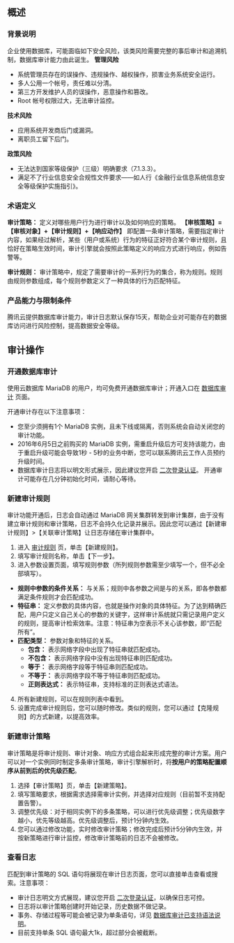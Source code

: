## 概述
### 背景说明
企业使用数据库，可能面临如下安全风险，该类风险需要完整的事后审计和追溯机制，数据库审计能力由此诞生。
**管理风险**
- 系统管理员存在的误操作、违规操作、越权操作，损害业务系统安全运行。 
- 多人公用一个帐号，责任难以分清。
- 第三方开发维护人员的误操作，恶意操作和篡改。 
- Root 帐号权限过大，无法审计监控。

**技术风险**
- 应用系统开发商后门或漏洞。 
- 离职员工留下后门。

**政策风险**
- 无法达到国家等级保护（三级）明确要求（7.1.3.3）。
- 满足不了行业信息安全合规性文件要求——如人行《金融行业信息系统信息安全等级保护实施指引》。

### 术语定义
**审计策略：** 定义对哪些用户行为进行审计以及如何响应的策略。 **【审核策略】=【审核对象】+【审计规则】+【响应动作】** 即配置一条审计策略，需要指定审计内容，如果经过解析，某些（用户或系统）行为的特征正好符合某个审计规则，且恰好在策略生效时间，审计引擎就会按照此策略定义的响应方式进行响应，例如告警等。

**审计规则：** 审计策略中，规定了需要审计的一系列行为的集合，称为规则。规则由规则参数组成，每个规则参数定义了一种具体的行为匹配特征。

### 产品能力与限制条件
腾讯云提供数据库审计能力，审计日志默认保存15天，帮助企业对可能存在的数据库访问进行风险控制，提高数据安全等级。

## 审计操作

### 开通数据库审计
使用云数据库 MariaDB 的用户，均可免费开通数据库审计；开通入口在 [数据库审计](https://console.cloud.tencent.com/tdsql/audit) 页面。

开通审计存在以下注意事项：
- 您至少须拥有1个 MariaDB 实例，且未下线或隔离，否则系统会自动关闭您的审计功能。
- 2016年6月5日之前购买的 MariaDB 实例，需重启升级后方可支持该能力，由于重启升级可能会导致1秒 - 5秒的业务中断，您可以联系腾讯云工作人员预约升级时间。
- 数据库审计日志将以明文形式展示，因此建议您开启 [二次登录认证](https://intl.cloud.tencent.com/document/product/378/8392)。
开通审计可能存在几分钟初始化时间，请耐心等待。


### 新建审计规则
审计功能开通后，日志会自动通过 MariaDB 网关集群转发到审计集群，由于没有建立审计规则和审计策略，日志不会持久化记录并展示。因此您可以通过【新建审计规则】&gt;【关联审计策略】让日志存储在审计集群中。

1. 进入 [审计规则](https://console.cloud.tencent.com/tdsql/audit) 页，单击【新建规则】。
2. 填写审计规则名称，单击【下一步】。
3. 进入参数设置页面，填写规则参数（所列规则参数需至少填写一个，但不必全部填写）。
 - **规则中参数的条件关系：** 与关系；规则中各参数之间是与的关系，即各参数都满足条件规则才会匹配成功。
 - **特征串：** 定义参数的具体内容，也就是操作对象的具体特征。为了达到精确匹配，用户只定义自己关心的参数的关键字，这样审计系统就只需记录用户定义的规则，提高审计检索效率。注意：特征串为空表示不关心该参数，即“匹配所有”。
 - **匹配类型：** 参数对象和特征的关系。
    - **包含：** 表示网络字段中出现了特征串就匹配成功。
    - **不包含：** 表示网络字段中没有出现特征串则匹配成功。
    - **等于：** 表示网络字段等于特征串则匹配成功。
    - **不等于：** 表示网络字段不等于特征串则匹配成功。
    - **正则表达式：** 表示特征串，支持标准的正则表达式语法。
4. 所有新建规则，可以在规则列表中看到。
5. 设置完成审计规则后，您可以随时修改。类似的规则，您可以通过【克隆规则】的方式新建，以提高效率。

### 新建审计策略
审计策略是将审计规则、审计对象、响应方式组合起来形成完整的审计方案。用户可以对一个实例同时制定多条审计策略，审计引擎解析时，将**按用户的策略配置顺序从前到后的优先级匹配**。
1. 选择【审计策略】页，单击【新建策略】。
2. 填写策略要求，根据需求选择需审计实例，并选择对应规则（目前暂不支持配置告警）。
3. 调整优先级：对于相同实例下的多条策略，可以进行优先级调整；优先级数字越小，优先等级越高。优先级调整后，预计1分钟内生效。
4. 您可以通过修改功能，实时修改审计策略；修改完成后预计5分钟内生效，并按新策略进行审计监控，修改审计策略前的日志不会被修改。

### 查看日志
匹配到审计策略的 SQL 语句将展现在审计日志页面，您可以直接单击查看或搜索。注意事项：
- 审计日志明文方式展现，建议您开启 [二次登录认证](https://intl.cloud.tencent.com/document/product/378/8392)，以确保日志可控。
- 日志将以审计策略创建时开始记录，历史数据不做记录。
- 事务、存储过程等可能会被记录为单条语句，详见 [数据库审计已支持语法说明](https://intl.cloud.tencent.com/document/product/237/35422)。
- 目前支持单条 SQL 语句最大1k，超过部分会被截断。
